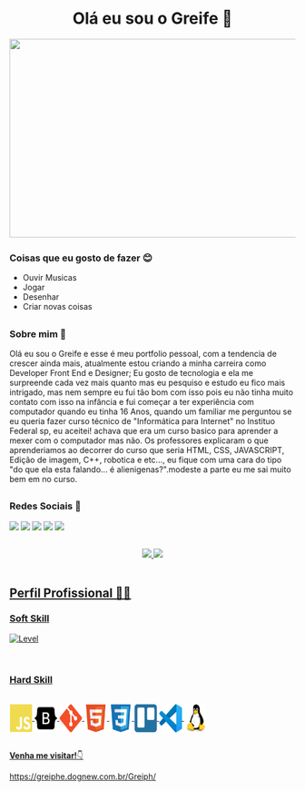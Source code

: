 
<div align="center">
  
# Olá eu sou o  Greife 💎

</div>

<div align="center">
  <img src="https://user-images.githubusercontent.com/99847920/194890230-fc68a8d3-342f-439b-932e-ea669a7b275b.png" width="600px" height="350px" />

  
</div>

### Coisas que eu gosto de fazer 😊
  
* Ouvir Musicas
* Jogar
* Desenhar 
* Criar novas coisas
  
##
 
### Sobre mim 🧐
  
  Olá eu sou o Greife e esse é meu portfolio pessoal, com a tendencia de crescer ainda mais, atualmente estou criando a minha carreira como Developer Front End e Designer; Eu gosto de tecnologia e ela me surpreende cada vez mais quanto mas eu pesquiso e estudo eu fico mais intrigado, mas nem sempre eu fui tão bom com isso pois eu não tinha muito contato com isso na infância e fui começar a ter experiência com computador quando eu tinha 16 Anos, quando um familiar me perguntou se eu queria fazer curso técnico de "Informática para Internet" no Instituo Federal sp, eu aceitei! achava que era um curso basico para aprender a mexer com o computador mas não. Os professores explicaram o que aprenderiamos ao decorrer do curso que seria HTML, CSS, JAVASCRIPT, Edição de imagem, C++, robotica e etc..., eu fique com uma cara do tipo "do que ela esta falando... é alienigenas?".modeste a parte eu me sai muito bem em no curso.
  
<div>
  
##  
  
 ### Redes Sociais 👥
  
  <a href="https://www.instagram.com/_greiph_/" target="_blank"><img src="https://img.shields.io/badge/-Instagram-%23E4405F?style=for-the-badge&logo=instagram&logoColor=white" target="_blank"></a>
     <a href="https://discord.gg/H99UvKZJ" target="_blank"><img src="https://img.shields.io/badge/- Discord -7289DA?style=for-the-badge&logo=discord&logoColor=white" target="_blank"></a>
  <a href = "mailto:contatogreifera.trabalho@gmail.com"><img src="https://img.shields.io/badge/-Gmail-%23333?style=for-the-badge&logo=gmail&logoColor=white" target="_blank"></a>
  <a href="https://www.linkedin.com/in/greiph-silva-1b548921a/" target="_blank"><img src="https://img.shields.io/badge/-LinkedIn-%230077B5?style=for-the-badge&logo=linkedin&logoColor=white" target="_blank"></a> 
   <a href="https://discord.gg/wagxzStdcR" target="_blank"><img src="https://img.shields.io/badge/Portfolio Profissional-7289DA?style=for-the-badge&logo=computer&logoColor=white" target="_blank"></a>

 
</div>

##

<div align="center">
  <a href="https://github.com/greiphe">
  <img height="160em" src="https://github-readme-stats.vercel.app/api?username=greiphe&show_icons=true&theme=radical&include_all_commits=true&count_private=true"/>
  <img height="160em" src="https://github-readme-stats.vercel.app/api/top-langs/?username=greiphe&layout=compact&langs_count=7&theme=radical"/>
</div>

  
<br />
  
## Perfil Profissional 👨‍💻

  ### Soft Skill
  
![Level](https://github.com/Greiphe/Greiphe/assets/99847920/b291559a-483e-413c-a62d-6915a8af0f02)

  <br />
  
  ### Hard Skill

  <div style="display: inline_block"><br>
  <img align="center" alt="Rafa-Js" height="50" width="40" src="https://raw.githubusercontent.com/devicons/devicon/master/icons/javascript/javascript-plain.svg">
  <img align="center" alt="Rafa-Ts" height="50" width="40" src="https://raw.githubusercontent.com/devicons/devicon/master/icons/bootstrap/bootstrap-plain.svg">
  <img align="center" alt="Rafa-React" height="50" width="40" src="https://raw.githubusercontent.com/devicons/devicon/master/icons/git/git-original.svg">
  <img align="center" alt="Rafa-HTML" height="50" width="40" src="https://raw.githubusercontent.com/devicons/devicon/master/icons/html5/html5-original.svg">
  <img align="center" alt="Rafa-CSS" height="50" width="40" src="https://raw.githubusercontent.com/devicons/devicon/master/icons/css3/css3-original.svg">
      <img align="center" alt="Rafa-CSS" height="50" width="40" src="https://raw.githubusercontent.com/devicons/devicon/master/icons/trello/trello-plain.svg">
          <img align="center" alt="Rafa-CSS" height="50" width="40" src="https://raw.githubusercontent.com/devicons/devicon/master/icons/vscode/vscode-original.svg">
              <img align="center" alt="Rafa-CSS" height="50" width="40" src="https://raw.githubusercontent.com/devicons/devicon/master/icons/linux/linux-original.svg">
</div>
  
<div>  
  
<br />
  
<b>Venha me visitar!</b>👇

</div>
  
  https://greiphe.dognew.com.br/Greiph/
  



  
